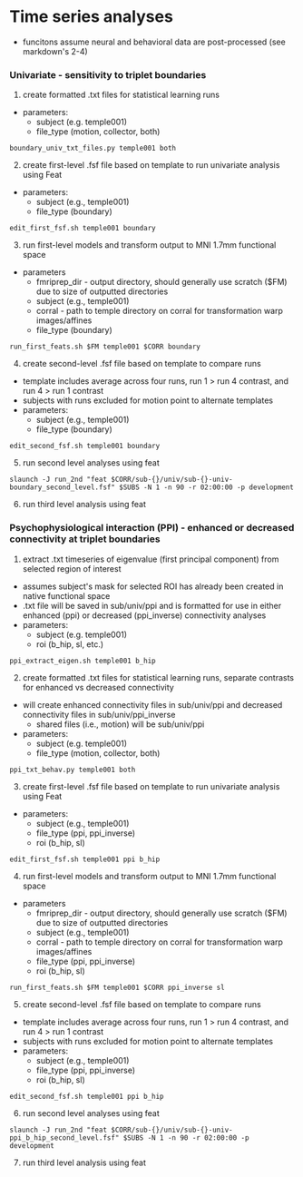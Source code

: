 # Time series analyses
  * funcitons assume neural and behavioral data are post-processed (see markdown's 2-4)
### Univariate - sensitivity to triplet boundaries
1. create formatted .txt files for statistical learning runs
  * parameters:
    * subject (e.g. temple001)
    * file_type (motion, collector, both)
```
boundary_univ_txt_files.py temple001 both
```
2. create first-level .fsf file based on template to run univariate analysis using Feat
  * parameters:
    * subject (e.g., temple001)
    * file_type (boundary)
```
edit_first_fsf.sh temple001 boundary
```
3. run first-level models and transform output to MNI 1.7mm functional space
  * parameters
    * fmriprep_dir - output directory, should generally use scratch ($FM) due to size of outputted directories
    * subject (e.g., temple001)
    * corral - path to temple directory on corral for transformation warp images/affines
    * file_type (boundary)
```
run_first_feats.sh $FM temple001 $CORR boundary
```
4. create second-level .fsf file based on template to compare runs
  * template includes average across four runs, run 1 > run 4 contrast, and run 4 > run 1 contrast
  * subjects with runs excluded for motion point to alternate templates
  * parameters:
    * subject (e.g., temple001)
    * file_type (boundary)
```
edit_second_fsf.sh temple001 boundary
```
5. run second level analyses using feat
```
slaunch -J run_2nd "feat $CORR/sub-{}/univ/sub-{}-univ-boundary_second_level.fsf" $SUBS -N 1 -n 90 -r 02:00:00 -p development
```
6. run third level analysis using feat
   


### Psychophysiological interaction (PPI) - enhanced or decreased connectivity at triplet boundaries
1. extract .txt timeseries of eigenvalue (first principal component) from selected region of interest
  * assumes subject's mask for selected ROI has already been created in native functional space
  * .txt file will be saved in sub/univ/ppi and is formatted for use in either enhanced (ppi) or decreased (ppi_inverse) connectivity analyses
  * parameters:
    * subject (e.g. temple001)
    * roi (b_hip, sl, etc.)
```
ppi_extract_eigen.sh temple001 b_hip
```
2. create formatted .txt files for statistical learning runs, separate contrasts for enhanced vs decreased connectivity
  * will create enhanced connectivity files in sub/univ/ppi and decreased connectivity files in sub/univ/ppi_inverse
    * shared files (i.e., motion) will be sub/univ/ppi 
  * parameters:
    * subject (e.g. temple001)
    * file_type (motion, collector, both)
```
ppi_txt_behav.py temple001 both
```
3. create first-level .fsf file based on template to run univariate analysis using Feat
  * parameters:
    * subject (e.g., temple001)
    * file_type (ppi, ppi_inverse)
    * roi (b_hip, sl)
```
edit_first_fsf.sh temple001 ppi b_hip
```
4. run first-level models and transform output to MNI 1.7mm functional space
  * parameters
    * fmriprep_dir - output directory, should generally use scratch ($FM) due to size of outputted directories
    * subject (e.g., temple001)
    * corral - path to temple directory on corral for transformation warp images/affines
    * file_type (ppi, ppi_inverse)
    * roi (b_hip, sl)
```
run_first_feats.sh $FM temple001 $CORR ppi_inverse sl
```
5. create second-level .fsf file based on template to compare runs
  * template includes average across four runs, run 1 > run 4 contrast, and run 4 > run 1 contrast
  * subjects with runs excluded for motion point to alternate templates
  * parameters:
    * subject (e.g., temple001)
    * file_type (ppi, ppi_inverse)
    * roi (b_hip, sl)
```
edit_second_fsf.sh temple001 ppi b_hip
```
6. run second level analyses using feat
```
slaunch -J run_2nd "feat $CORR/sub-{}/univ/sub-{}-univ-ppi_b_hip_second_level.fsf" $SUBS -N 1 -n 90 -r 02:00:00 -p development
```
7. run third level analysis using feat

